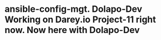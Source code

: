 # ansible-config-mgt. Dolapo-Dev Working on Darey.io Project-11 right now. Now here with Dolapo-Dev
